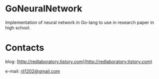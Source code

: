 # GoNeuralNetwork

Implementation of neural network in Go-lang to use in research paper in high school.

# Contacts
blog: [http://redlaboratory.tistory.com](http://redlaboratory.tistory.com)

e-mail: rlj1202@gmail.com